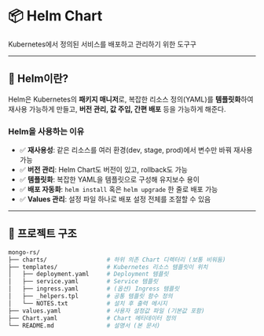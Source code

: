 # 📦 Helm Chart

Kubernetes에서 정의된 서비스를 배포하고 관리하기 위한 도구구

---

## 📌 Helm이란?

Helm은 Kubernetes의 **패키지 매니저**로, 복잡한 리소스 정의(YAML)를 **템플릿화**하여 재사용 가능하게 만들고, **버전 관리, 값 주입, 간편 배포** 등을 가능하게 해준다.

### Helm을 사용하는 이유

- ✅ **재사용성**: 같은 리소스를 여러 환경(dev, stage, prod)에서 변수만 바꿔 재사용 가능
- ✅ **버전 관리**: Helm Chart도 버전이 있고, rollback도 가능
- ✅ **템플릿화**: 복잡한 YAML을 템플릿으로 구성해 유지보수 용이
- ✅ **배포 자동화**: `helm install` 혹은 `helm upgrade` 한 줄로 배포 가능
- ✅ **Values 관리**: 설정 파일 하나로 배포 설정 전체를 조절할 수 있음

---

## 📂 프로젝트 구조

```bash
mongo-rs/
├── charts/                 # 하위 의존 Chart 디렉터리 (보통 비워둠)
├── templates/              # Kubernetes 리소스 템플릿이 위치
│   ├── deployment.yaml     # Deployment 템플릿
│   ├── service.yaml        # Service 템플릿
│   ├── ingress.yaml        # (옵션) Ingress 템플릿
│   ├── _helpers.tpl        # 공통 템플릿 함수 정의
│   └── NOTES.txt           # 설치 후 출력 메시지
├── values.yaml             # 사용자 설정값 파일 (기본값 포함)
├── Chart.yaml              # Chart 메타데이터 정의
└── README.md               # 설명서 (본 문서)
```
